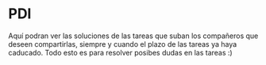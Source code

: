 # PDI
Aquí podran ver las soluciones de las tareas que suban los compañeros que deseen compartirlas, siempre y cuando el plazo de las tareas ya haya caducado. Todo esto es para resolver posibes dudas en las tareas :)
